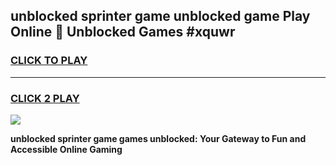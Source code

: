 
## unblocked sprinter game unblocked game Play Online 👋 Unblocked Games #xquwr
<h3>
<a href="https://premium.freeplayer.one?title=unblocked_sprinter_game&ref=21F">CLICK TO PLAY</a></h3>
<hr>

<h3>
<a href="https://premium.freeplayer.one?title=unblocked_sprinter_game&ref=21F">CLICK 2 PLAY</a>
  
</h3>

<a href="https://premium.freeplayer.one?title=unblocked_sprinter_game&ref=21F/"><img src="https://clearcache.store/games.png"></a>


**unblocked sprinter game games unblocked: Your Gateway to Fun and Accessible Online Gaming**
